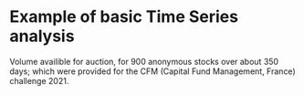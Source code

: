# Example of basic Time Series analysis 
Volume availible for auction, for 900 anonymous stocks over about 350 days; which were provided for the CFM (Capital Fund Management, France) challenge 2021. 


